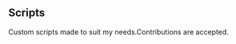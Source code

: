 ## Scripts
Custom scripts made to suit my needs.Contributions are accepted.



































































































